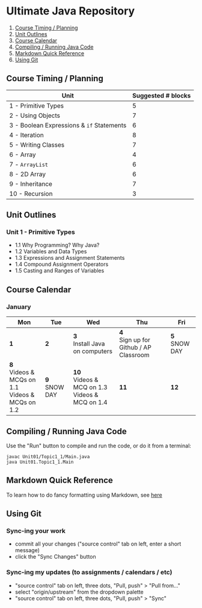 # Ultimate Java Repository

1. [Course Timing / Planning](#course-timing--planning)
1. [Unit Outlines](#unit-outlines)
1. [Course Calendar](#course-calendar)
1. [Compiling / Running Java Code](#compiling--running-java-code)
1. [Markdown Quick Reference](#markdown-quick-reference)
1. [Using Git](#using-git)

## Course Timing / Planning

| Unit                                      | Suggested # blocks |
| ----------------------------------------- | ------------------ |
| 1 - Primitive Types                       | 5                  |
| 2 - Using Objects                         | 7                  |
| 3 - Boolean Expressions & `if` Statements | 6                  |
| 4 - Iteration                             | 8                  |
| 5 - Writing Classes                       | 7                  |
| 6 - Array                                 | 4                  |
| 7 - `ArrayList`                           | 6                  |
| 8 - 2D Array                              | 6                  |
| 9 - Inheritance                           | 7                  |
| 10 - Recursion                            | 3                  |

## Unit Outlines

### Unit 1 - Primitive Types

- 1.1 Why Programming? Why Java?
- 1.2 Variables and Data Types
- 1.3 Expressions and Assignment Statements
- 1.4 Compound Assignment Operators
- 1.5 Casting and Ranges of Variables

## Course Calendar

### January

| Mon                                                       | Tue                 | Wed                                                      | Thu                                          | Fri                 |
| --------------------------------------------------------- | ------------------- | -------------------------------------------------------- | -------------------------------------------- | ------------------- |
| **1**                                                     | **2**               | **3** <br> Install Java on computers                     | **4** <br> Sign up for Github / AP Classroom | **5** <br> SNOW DAY |
| **8** <br> Videos & MCQs on 1.1 <br> Videos & MCQs on 1.2 | **9** <br> SNOW DAY | **10** <br> Videos & MCQ on 1.3 <br> Videos & MCQ on 1.4 | **11**                                       | **12**              |

## Compiling / Running Java Code

Use the "Run" button to compile and run the code, or do it from a terminal:

```
javac Unit01/Topic1_1/Main.java
java Unit01.Topic1_1.Main
```

## Markdown Quick Reference

To learn how to do fancy formatting using Markdown, see [here](https://github.com/adam-p/markdown-here/wiki/Markdown-Cheatsheet)

## Using Git

### Sync-ing your work

- commit all your changes ("source control" tab on left, enter a short message)
- click the "Sync Changes" button

### Sync-ing my updates (to assignments / calendars / etc)

- "source control" tab on left, three dots, "Pull, push" > "Pull from..."
- select "origin/upstream" from the dropdown palette
- "source control" tab on left, three dots, "Pull, push" > "Sync"
